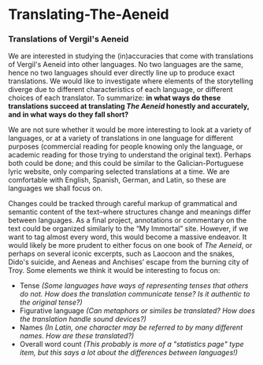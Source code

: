 # Translating-The-Aeneid

### Translations of Vergil's Aeneid

We are interested in studying the (in)accuracies that come with translations of Vergil's Aeneid into other languages. No two languages are the same, hence no two languages should ever directly line up to produce exact translations. We would like to investigate where elements of the storytelling diverge due to different characteristics of each language, or different choices of each translator. To summarize: **in what ways do these translations succeed at translating _The Aeneid_ honestly and accurately, and in what ways do they fall short?**

We are not sure whether it would be more interesting to look at a variety of languages, or at a variety of translations in one language for different purposes (commercial reading for people knowing only the language, or academic reading for those trying to understand the original text). Perhaps both could be done; and this could be similar to the Galician-Portuguese lyric website, only comparing selected translations at a time. We are comfortable with English, Spanish, German, and Latin, so these are languages we shall focus on.

Changes could be tracked through careful markup of grammatical and semantic content of the text–where structures change and meanings differ between languages. As a final project, annotations or commentary on the text could be organized similarly to the “My Immortal” site. However, if we want to tag almost every word, this would become a massive endeavor. It would likely be more prudent to either focus on one book of _The Aeneid_, or perhaps on several iconic excerpts, such as Laocoon and the snakes, Dido's suicide, and Aeneas and Anchises’ escape from the burning city of Troy. Some elements we think it would be interesting to focus on:

* Tense *(Some languages have ways of representing tenses that others do not. How does the translation communicate tense? Is it authentic to the original tense?)*
* Figurative language *(Can metaphors or similes be translated? How does the translation handle sound devices?)*
* Names *(In Latin, one character may be referred to by many different names. How are these translated?)*
* Overall word count *(This probably is more of a "statistics page" type item, but this says a lot about the differences between languages!)*
